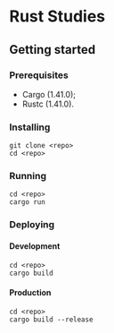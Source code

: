 # Rust Studies

## Getting started

### Prerequisites

- Cargo (1.41.0);
- Rustc (1.41.0).

### Installing

```
git clone <repo>
cd <repo>
```

### Running

```
cd <repo>
cargo run
```

### Deploying

#### Development

```
cd <repo>
cargo build
```

#### Production

```
cd <repo>
cargo build --release
```
